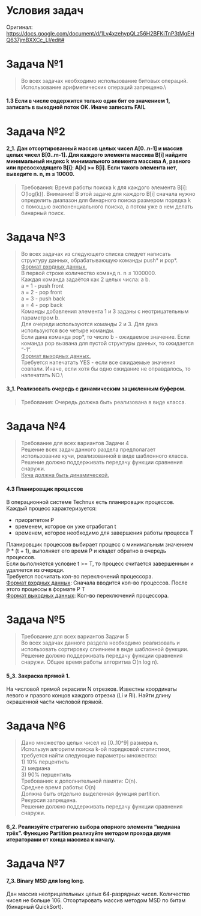 # Условия задач

Оригинал: https://docs.google.com/document/d/1Lv4xzehypQLz56H2BFKiTnP3tMgEHQ637jmBXXCc_LI/edit# 


# Задача №1
> Во всех задачах необходимо использование битовых операций. \
Использование арифметических операций запрещено.\

#### 1.3 Если в числе содержится только один бит со значением 1, записать в выходной поток OK. Иначе записать FAIL

# Задача №2
#### 2_1. Дан отсортированный массив целых чисел A[0..n-1] и массив целых чисел B[0..m-1]. Для каждого элемента массива B[i] найдите минимальный индекс k минимального элемента массива A, равного или превосходящего B[i]: A[k] >= B[i]. Если такого элемента нет, выведите n. n, m ≤ 10000.

> Требования: Время работы поиска k для каждого элемента B[i]: O(log(k)). Внимание! В этой задаче для каждого B[i] сначала нужно определить диапазон для бинарного поиска размером порядка k с помощью экспоненциального поиска, а потом уже в нем делать бинарный поиск.


# Задача №3
> Во всех задачах из следующего списка следует написать структуру данных, обрабатывающую команды push* и pop*.\
<ins>Формат входных данных.</ins>\
В первой строке количество команд n. n ≤ 1000000.\
Каждая команда задаётся как 2 целых числа: a b.\
a = 1 - push front\
a = 2 - pop front\
a = 3 - push back\
a = 4 - pop back\
Команды добавления элемента 1 и 3 заданы с неотрицательным параметром b.\
Для очереди используются команды 2 и 3. Для дека используются все четыре команды.\
Если дана команда pop*, то число b - ожидаемое значение. Если команда pop вызвана для пустой структуры данных, то ожидается “-1”. \
<ins>Формат выходных данных.</ins>\
Требуется напечатать YES - если все ожидаемые значения совпали. Иначе, если хотя бы одно ожидание не оправдалось, то напечатать NO.\

#### 3_1. Реализовать очередь с динамическим зацикленным буфером.
> Требования: Очередь должна быть реализована в виде класса.

# Задача №4
>Требование для всех вариантов Задачи 4\
Решение всех задач данного раздела предполагает использование кучи, реализованной в виде шаблонного класса. \
Решение должно поддерживать передачу функции сравнения снаружи.\
<ins>Куча должна быть динамической.</ins>

#### 4.3 Планировщик процессов
В операционной системе Technux есть планировщик процессов. \
Каждый процесс характеризуется:
- приоритетом P
- временем, которое он уже отработал t
- временем, которое необходимо для завершения работы процесса T

Планировщик процессов выбирает процесс с минимальным значением P * (t + 1), выполняет его время P и кладет обратно в очередь процессов.\
Если выполняется условие t >= T, то процесс считается завершенным и удаляется из очереди.\
Требуется посчитать кол-во переключений процессора.\
<ins>Формат входных данных</ins>:  Сначала вводится кол-во процессов. После этого процессы в формате P T\
<ins>Формат выходных данных</ins>: Кол-во переключений процессора.

# Задача №5
>Требование для всех вариантов Задачи 5\
Во всех задачах данного раздела необходимо реализовать и использовать сортировку слиянием в виде шаблонной функции. \
Решение должно поддерживать передачу функции сравнения снаружи.
Общее время работы алгоритма O(n log n).

#### 5_3. Закраска прямой 1.
На числовой прямой окрасили N отрезков. Известны координаты левого и правого концов каждого отрезка (Li и Ri). Найти длину окрашенной части числовой прямой.

# Задача №6
>Дано множество целых чисел из [0..10^9] размера n.\
Используя алгоритм поиска k-ой порядковой статистики, требуется найти следующие параметры множества:\
    1) 10%  перцентиль\
    2) медиана \
    3) 90%  перцентиль\
Требования: к дополнительной памяти: O(n). \
Среднее время работы: O(n)\
Должна быть отдельно выделенная функция partition. \
Рекурсия запрещена. \
Решение должно поддерживать передачу функции сравнения снаружи.

#### 6_2. Реализуйте стратегию выбора опорного элемента “медиана трёх”. Функцию Partition реализуйте методом прохода двумя итераторами от конца массива к началу.

# Задача №7

#### 7_3. Binary MSD для long long.
Дан массив неотрицательных целых 64-разрядных чисел. Количество чисел не больше 106. Отсортировать массив методом MSD по битам (бинарный QuickSort).

